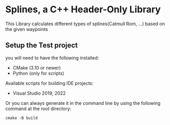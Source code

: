 # Splines, a C++ Header-Only Library
This Library calculates different types of splines(Catmull Rom, ...) based on the given waypoints

## Setup the Test project
you will need to have the following installed:
- CMake (3.10 or newer)
- Python (only for scripts)

Available scripts for building IDE projects:
- Visual Studio 2019, 2022

Or you can always generate it in the command line by using the following command at the root directory:
```
cmake -B build
```